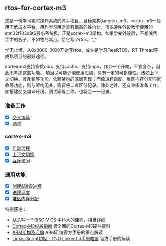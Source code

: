 ## rtos-for-cortex-m3
这是一份学习实时操作系统的练手项目，目标架构为cortex-m3。cortex-m3一般用于低成本平台，用作学习用途具有很高的性价比，很多硬件外设教学使用的stm32f103c8t6最小系统板，正是cortex-m3架构。如果学完外设后，不想浪费手中的板子，不如物尽其用，给它写个rtos。^_^

学无止境，从0x0000-0000开始写rtos，或许是学习FreeRTOS、RT-Thread等成熟项目的最好途径。

cortex-m3支持多核cpu、支持cache、支持mpu，作为一个开端，不宜复杂，因此不考虑这些功能。
项目尽可能少地使用汇编，具有一定的可移植性。诸如上下文切换、互斥锁等功能，依赖架构的底层实现；而像进程调度、堆区内存分配与回收等功能，则与架构无关，需要将二者区分记录。除此之外，还有许多准备工作，如搭建交叉编译环境、调试等等工作，也将会一一记录。

### 准备工作
- [x] [交叉编译](./doc/cross-compilation.md)
- [x] [调试](./doc/debug.md)

### cortex-m3
- [x] [启动流程](./doc/setup.md)
- [x] [上下文切换](./doc/content_switch.md)
- [x] [互斥访问](./doc/mutex.md)

### 通用功能
- [x] [创建&销毁进程](./doc/tasks.md)
- [x] [进程调度](./doc/schedule.md)
- [x] [堆区内存分配](./doc/heap.md)

特别感谢：
 
- [从头写一个RISC-V OS](https://github.com/plctlab/riscv-operating-system-mooc.git) 
中科大的课程，相当详细
- [Cortex-M3权威指南](https://github.com/lisider/my_book/blob/master/Architecture/arm/armv7-cortex-M/M3/Cortex-M3%E6%9D%83%E5%A8%81%E6%8C%87%E5%8D%97.pdf)
很全面的Cortex-M3硬件资料
- [ARM架构及汇编](https://www.bilibili.com/video/BV1zU4y1S763/?spm_id_from=333.999.0.0&vd_source=c2cb85e4357b8c437504cac1ff43026a)
ARM汇编官方手册的重点解读
- [Linker Script初探 - GNU Linker Ld手冊略讀](http://wen00072.github.io/blog/2014/03/14/study-on-the-linker-script/)
官方手册的解读
